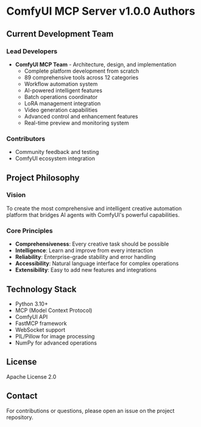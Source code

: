 # ComfyUI MCP Server v1.0.0 Authors

## Current Development Team

### Lead Developers
- **ComfyUI MCP Team** - Architecture, design, and implementation
  - Complete platform development from scratch
  - 89 comprehensive tools across 12 categories
  - Workflow automation system
  - AI-powered intelligent features
  - Batch operations coordinator
  - LoRA management integration
  - Video generation capabilities
  - Advanced control and enhancement features
  - Real-time preview and monitoring system

### Contributors
- Community feedback and testing
- ComfyUI ecosystem integration

## Project Philosophy

### Vision
To create the most comprehensive and intelligent creative automation platform that bridges AI agents with ComfyUI's powerful capabilities.

### Core Principles
- **Comprehensiveness**: Every creative task should be possible
- **Intelligence**: Learn and improve from every interaction
- **Reliability**: Enterprise-grade stability and error handling
- **Accessibility**: Natural language interface for complex operations
- **Extensibility**: Easy to add new features and integrations

## Technology Stack
- Python 3.10+
- MCP (Model Context Protocol)
- ComfyUI API
- FastMCP framework
- WebSocket support
- PIL/Pillow for image processing
- NumPy for advanced operations

## License
Apache License 2.0

## Contact
For contributions or questions, please open an issue on the project repository.